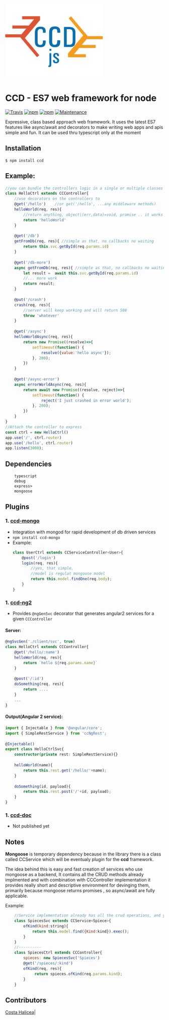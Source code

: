 <img src="https://raw.githubusercontent.com/codechem/ccd-snippets/master/images/ccdLogo.png"></img>

# CCD - ES7 web framework for node 
[![Travis](https://img.shields.io/travis/codechem/ccd.svg)]()
[![npm](https://img.shields.io/npm/v/ccd.svg)]()
[![npm](https://img.shields.io/npm/dm/ccd.svg)](https://github.com/codechem/ccd)
[![Maintenance](https://img.shields.io/maintenance/yes/2016.svg)]()

Expressive, class based approach web framework. 
It uses the latest ES7 features like async/await and decorators to make writing web apps and apis simple and fun.
It can be used thru typescript only at the moment  

## Installation

```
$ npm install ccd
```

## Example:

```js
//you can bundle the controllers logic in a single or multiple classes
class HelloCtrl extends CCController{
    //use decorators on the controllers to 
    @get('/hello')    //or get('/hello', ...any middleware methods)
    helloWorld(req, res){
        //return anything, object|(err,data)=void, promise .. it works with all of them
        return 'helloWorld' 
    }
    
    @get('/db')
    getFromDb(req, res){ //simple as that, no callbacks no waiting
        return this.svc.getById(req.params.id)
    }

    @get('/db-more')
    async getFromDb(req, res){ //simple as that, no callbacks no waiting
        let result =  await this.svc.getById(req.params.id)
        //... more work
        return result;
    }
    
    @put('/crash')
    crash(req, res){
        //server will keep working and will return 500 
        throw 'whatever' 
    }

    @get('/async')    
    helloWorldAsync(req, res){
        return new Promise((resolve)=>{
            setTimeout(function() {
                resolve({value:'hello async'});
            }, 200);
        })
    }

    @get('/async-error')    
    async errorWorldAsync(req, res){
        return await new Promise((resolve, reject)=>{
            setTimeout(function() {
                reject('I just crashed in error world');
            }, 200);
        })
    }
}
//Attach the controller to express
const ctrl = new HelloCtrl()
app.use('/', ctrl.router)
app.use('/hello', ctrl.router)
app.listen(3000);
```

## Dependencies

```
    typescript
    debug
    express>
    mongoose
```
## Plugins
    
### 1. [ccd-mongo](https://github.com/codechem/ccd-mongo)
- Integration with mongod for rapid development of db driven services
- ```npm install ccd-mongo```
- Example:
    ```typescript
    class UserCtrl extends CCServiceController<User>{
        @post('/login')    
        login(req, res){
            //yes, that simple, 
            //model is regulat mongoose model
            return this.model.findOne(req.body); 
        }
    }
    ```
### 1. [ccd-ng2](https://github.com/codechem/ccd-ng2)
- Provides ```@ngGenSvc``` decorator that generates angular2 services for a given ```CCController```
#### Server:
```typescript
@ngSvcGen('./client/svc', true)
class HelloCtrl extends CCController{
    @get('/hello/:name')    
    helloWorld(req, res){
        return `hello ${req.params.name}`
    }

    @post('/:id')    
    doSomething(req, res){
        return ....
    }
    ...
}
```
#### Output(Angular 2 service):
```typescript
import { Injectable } from '@angular/core';
import { SimpleRestService } from 'ccNgRest';

@Injectable()
export class HelloCtrlSvc{
    constructor(private rest: SimpleRestService){}

    helloWorld(name){
        return this.rest.get('/hello/'+name);
    }

    doSomething(id, payload){
        return this.rest.post('/'+id, payload);
    }
}
```

### 1. [ccd-doc](https://github.com/codechem/ccd-doc)
- Not published yet

## Notes

**Mongoose** is temporary dependency because in the library there is a class called CCService 
which will be eventualy plugin for the **ccd** framework.

The idea behind this is easy and fast creation of services who use mongoose as a backend,
It contains all the CRUD methods already implmented and with combination with CCController implementation it provides really short and descriptive environment for devinging them, 
primarily because mongoose returns promises , so async/await are fully applicable. 

Example:

```javascript
    //Service implementation already has all the crud operations, and you can freely override them
    class SpiecesSvc extends CCService<Spiece>{
        ofKind(kind:string){
            return this.model.find({Kind:kind}).exec();
        }
    }
    //----------
    class SpiecesCtrl extends CCController{
        spieces: new SpiecesSvc('Spieces')
        @get('/spieces/:kind') 
        ofKind(req, res){
             return spieces.ofKind(req.params.kind);
        }
    }
```

## Contributors
[Costa Halicea](https://github.com/halicea)|
